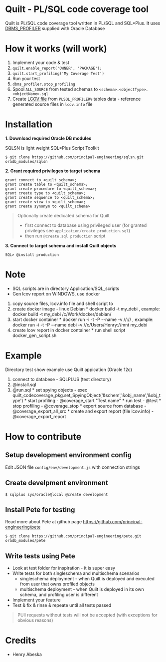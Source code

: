 # Quilt - PL/SQL code coverage tool

Quilt is PL/SQL code coverage tool written in PL/SQL and SQL*Plus.
It uses [DBMS_PROFILER](http://docs.oracle.com/database/121/ARPLS/d_profil.htm#ARPLS039) supplied with Oracle Database

# How it works (will work)

  1. Implement your code & test
  2. `quilt.enable_report('OWNER', 'PACKAGE');`
  3. `quilt.start_profiling('My Coverage Test')`
  3. Run your test
  4. `dbms_profiler.stop_profiling`
  5. Spool `ALL_SOURCE` from tested schemas to `<schema>.<objectType>.<objectName>.sql`
  6. Create [LCOV file](http://ltp.sourceforge.net/coverage/lcov/geninfo.1.php) from `PLSQL_PROFILER%` tables data - reference generated source files in `lcov.info` file

# Installation

**1. Download required Oracle DB modules**

SQLSN is light weight SQL*Plus Script Toolkit

````
$ git clone https://github.com/principal-engineering/sqlsn.git oradb_modules/sqlsn
````

**2. Grant required privileges to target schema**

````
grant connect to <quilt_schema>;  
grant create table to <quilt_schema>;
grant create procedure to <quilt_schema>;
grant create type to <quilt_schema>;
grant create sequence to <quilt_schema>;
grant create view to <quilt_schema>;
grant create synonym to <quilt_schema>
````

> Optionally create dedicated schema for Quilt
>
> * first connect to database using privileged user (for granted privileges see `application/create_production.sql`)
> * then run `@create.sql production` script 

**3. Connect to target schema and install Quilt objects**

````
SQL> @install production
````

# Note

  * SQL scripts are in directory Application/SQL_scripts
  * Gen lcov report on WINDOWS, use docker

  1. copy source files, lcov.info file and shell script to <host direcory>
  2. create docker image - linux Debian
    * docker build -t my_debi <path to Dockerfile>, example:  docker build -t my_debi /c/Work/docker/debian/
  3. start docker container
    * docker run -i -t -P --name <my name> -v //<host directory>://<container directory> <image name>, example: docker run -i -t -P --name debi -v //c/Users/Henry://mnt my_debi
  4. create lcov report in docker container
    * run shell script docker_gen_script.sh

# Example

  Directory test show example use Quilt appication (Oracle 12c)

  1. connect to databese - SQLPLUS (test directory)
  2. @install.sql
  3. @run.sql 
    * set spying objects - exec quilt_codecoverage_pkg.set_SpyingObject('&schem','&obj_name','&obj_type') 
    * start profiling - @coverage_start "Test name"
    * run test - @test
    * stop profiling - @coverage_stop
    * export source from database - @coverage_export_all_src
    * create and export report (file lcov.info) - @coverage_export_report
    
# How to contribute

## Setup development environment config

Edit JSON file `config/env/development.js` with connection strings

## Create develpment environment

````
$ sqlplus sys/oracle@local @create development
````

## Install Pete for testing

Read more about Pete at github page
https://github.com/principal-engineering/pete

````
$ git clone https://github.com/principal-engineering/pete.git oradb_modules/pete
````

## Write tests using Pete

* Look at test folder for inspiration - it is super easy
* Write tests for both singleschema and multischema scenarios
    * singleschema deployment - when Quilt is deployed and executed from user that owns profiled objects
    * multischema deployment - when Quilt is deployed in its own schema, and profiling user  is different
* Implement your feature
* Test & fix & rinse & repeate until all tests passed

> PUll requests without tests will not be accepted (with exceptions for obvious reasons)

# Credits

* Henry Abeska
